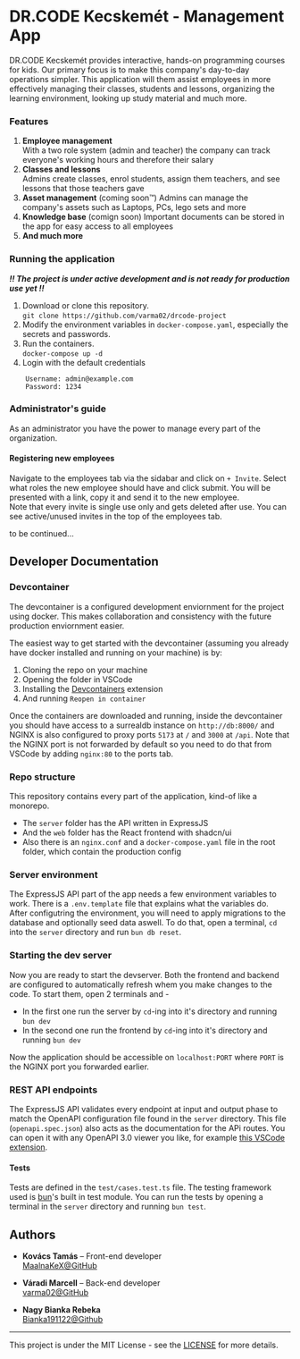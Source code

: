# DR.CODE Kecskemét - Management App

DR.CODE Kecskemét provides interactive, hands-on programming courses for kids. Our primary focus is to make this company's day-to-day operations simpler. This application will them assist employees in more effectively managing their classes, students and lessons, organizing the learning environment, looking up study material and much more.

### Features

1. **Employee management**  
	With a two role system (admin and teacher) the company can track everyone's working hours and therefore their salary
2. **Classes and lessons**  
	Admins create classes, enrol students, assign them teachers, and see lessons that those teachers gave
3. **Asset management**  (coming soon™)
	Admins can manage the company's assets such as Laptops, PCs, lego sets and more
4. **Knowledge base**  (comign soon)
	Important documents can be stored in the app for easy access to all employees
5. **And much more**

### Running the application

***!! The project is under active development and is not ready for production use yet !!***

 1. Download or clone this repository.  
    `git clone https://github.com/varma02/drcode-project`
 2. Modify the environment variables in `docker-compose.yaml`, especially the secrets and passwords.
 3. Run the containers.  
    `docker-compose up -d`
 4. Login with the default credentials
```
	Username: admin@example.com
	Password: 1234
```

### Administrator's guide

As an administrator you have the power to manage every part of the organization.

#### Registering new employees

Navigate to the employees tab via the sidabar and click on `+ Invite`. Select what roles the new employee should have and click submit. You will be presented with a link, copy it and send it to the new employee.  
Note that every invite is single use only and gets deleted after use. You can see active/unused invites in the top of the employees tab.

to be continued...

## Developer Documentation

### Devcontainer

The devcontainer is a configured development enviornment for the project using docker. This makes collaboration and consistency with the future production enviornment easier.

The easiest way to get started with the devcontainer (assuming you already have docker installed and running on your machine) is by:
 1. Cloning the repo on your machine
 2. Opening the folder in VSCode
 3. Installing the [Devcontainers](https://marketplace.visualstudio.com/items/?itemName=ms-vscode-remote.remote-containers) extension
 4. And running `Reopen in container`

Once the containers are downloaded and running, inside the devcontainer you should have access to a surrealdb instance on `http://db:8000/` and NGINX is also configured to proxy ports `5173` at `/` and `3000` at `/api`. Note that the NGINX port is not forwarded by default so you need to do that from VSCode by adding `nginx:80` to the ports tab.

### Repo structure

This repository contains every part of the application, kind-of like a monorepo.  
 - The `server` folder has the API written in ExpressJS
 - And the `web` folder has the React frontend with shadcn/ui
 - Also there is an `nginx.conf` and a `docker-compose.yaml` file in the root folder, which contain the production config

### Server environment

The ExpressJS API part of the app needs a few environment variables to work. There is a `.env.template` file that explains what the variables do.  
After configutring the environment, you will need to apply migrations to the database and optionally seed data aswell. To do that, open a terminal, `cd` into the `server` directory and run `bun db reset`.

### Starting the dev server 

Now you are ready to start the devserver. Both the frontend and backend are configured to automatically refresh whem you make changes to the code. To start them, open 2 terminals and -
 - In the first one run the server by `cd`-ing into it's directory and running `bun dev`
 - In the second one run the frontend by `cd`-ing into it's directory and running `bun dev`

Now the application should be accessible on `localhost:PORT` where `PORT` is the NGINX port you forwarded earlier.

### REST API endpoints

The ExpressJS API validates every endpoint at input and output phase to match the OpenAPI configuration file found in the `server` directory. This file (`openapi.spec.json`) also acts as the documentation for the APi routes. You can open it with any OpenAPI 3.0 viewer you like, for example [this VSCode extension](https://marketplace.visualstudio.com/items/?itemName=AndrewButson.vscode-openapi-viewer).

#### Tests

Tests are defined in the `test/cases.test.ts` file. The testing framework used is [bun](https://bun.sh/)'s built in test module. You can run the tests by opening a terminal in the `server` directory and running `bun test`.

## Authors

- **Kovács Tamás** – Front-end developer  
	[MaalnaKeX@GitHub](https://github.com/MaalnaKeX)
	
- **Váradi Marcell** – Back-end developer  
	[varma02@GitHub](https://github.com/varma02)

- **Nagy Bianka Rebeka**  
	[Bianka191122@Github](https://github.com/Bianka191122)

---

This project is under the MIT License - see the [LICENSE](https://github.com/varma02/drcode-project/blob/main/LICENSE.md) for more details.
